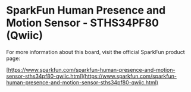 # SparkFun Human Presence and Motion Sensor - STHS34PF80 (Qwiic)

For more information about this board, visit the official SparkFun product page:

[https://www.sparkfun.com/sparkfun-human-presence-and-motion-sensor-sths34pf80-qwiic.html](https://www.sparkfun.com/sparkfun-human-presence-and-motion-sensor-sths34pf80-qwiic.html) 